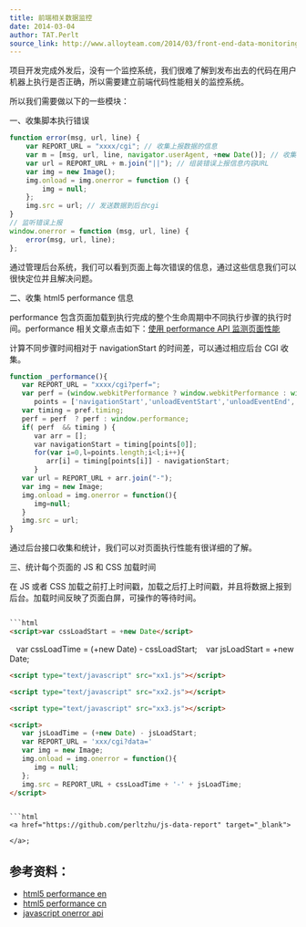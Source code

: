 ```yaml
---
title: 前端相关数据监控
date: 2014-03-04
author: TAT.Perlt
source_link: http://www.alloyteam.com/2014/03/front-end-data-monitoring/
---
```


<!-- {% raw %} - for jekyll -->

项目开发完成外发后，没有一个监控系统，我们很难了解到发布出去的代码在用户机器上执行是否正确，所以需要建立前端代码性能相关的监控系统。

所以我们需要做以下的一些模块：

一、收集脚本执行错误

```javascript
function error(msg, url, line) {
    var REPORT_URL = "xxxx/cgi"; // 收集上报数据的信息
    var m = [msg, url, line, navigator.userAgent, +new Date()]; // 收集错误信息，发生错误的脚本文件网络地址，用户代理信息，时间
    var url = REPORT_URL + m.join("||"); // 组装错误上报信息内容URL
    var img = new Image();
    img.onload = img.onerror = function () {
        img = null;
    };
    img.src = url; // 发送数据到后台cgi
}
// 监听错误上报
window.onerror = function (msg, url, line) {
    error(msg, url, line);
};
```

通过管理后台系统，我们可以看到页面上每次错误的信息，通过这些信息我们可以很快定位并且解决问题。

二、收集 html5 performance 信息

performance 包含页面加载到执行完成的整个生命周期中不同执行步骤的执行时间。performance 相关文章点击如下：[使用 performance API 监测页面性能](http://www.alloyteam.com/2012/11/performance-api-monitoring-page-performance/)

计算不同步骤时间相对于 navigationStart 的时间差，可以通过相应后台 CGI 收集。

```javascript
function _performance(){
   var REPORT_URL = "xxxx/cgi?perf=";
   var perf = (window.webkitPerformance ? window.webkitPerformance : window.msPerformance ),
      points = ['navigationStart','unloadEventStart','unloadEventEnd','redirectStart','redirectEnd','fetchStart','domainLookupStart','connectStart','requestStart','responseStart','responseEnd','domLoading','domInteractive','domContentLoadedEventEnd','domComplete','loadEventStart','loadEventEnd'];
   var timing = pref.timing;
   perf = perf  ? perf : window.performance;
   if( perf  && timing ) {
      var arr = [];
      var navigationStart = timing[points[0]];
      for(var i=0,l=points.length;i<l;i++){
         arr[i] = timing[points[i]] - navigationStart;
      }
   var url = REPORT_URL + arr.join("-");
   var img = new Image;
   img.onload = img.onerror = function(){
      img=null;
   }
   img.src = url;
}
```

通过后台接口收集和统计，我们可以对页面执行性能有很详细的了解。

三、统计每个页面的 JS 和 CSS 加载时间

在 JS 或者 CSS 加载之前打上时间戳，加载之后打上时间戳，并且将数据上报到后台。加载时间反映了页面白屏，可操作的等待时间。

````html

```html
<script>var cssLoadStart = +new Date</script>
````

<link rel="stylesheet" href="xxx.css" type="text/css" media="all">
<link rel="stylesheet" href="xxx1.css" type="text/css" media="all">
<link rel="stylesheet" href="xxx2.css" type="text/css" media="all">
<sript>
   var cssLoadTime = (+new Date) - cssLoadStart;
   var jsLoadStart = +new Date;
</script>

```html
<script type="text/javascript" src="xx1.js"></script>
```

```html
<script type="text/javascript" src="xx2.js"></script>
```

```html
<script type="text/javascript" src="xx3.js"></script>
```

```html
<script>
   var jsLoadTime = (+new Date) - jsLoadStart;
   var REPORT_URL = 'xxx/cgi?data='
   var img = new Image;
   img.onload = img.onerror = function(){
      img = null;
   };
   img.src = REPORT_URL + cssLoadTime + '-' + jsLoadTime;
</script>
```

````

```html
<a href="https://github.com/perltzhu/js-data-report" target="_blank">
     
</a>;
````

## 参考资料：

-   [html5 performance en](https://dvcs.w3.org/hg/webperf/raw-file/tip/specs/NavigationTiming/Overview.html)
-   [html5 performance cn](http://www.alloyteam.com/2012/11/performance-api-monitoring-page-performance/)
-   [javascript onerror api](http://www.w3school.com.cn/js/js_onerror.asp)


<!-- {% endraw %} - for jekyll -->